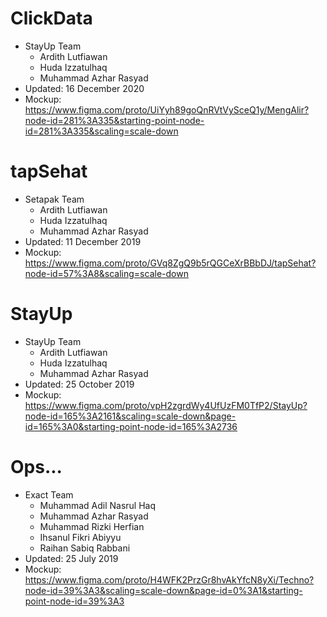 # ClickData
- StayUp Team
  - Ardith Lutfiawan
  - Huda Izzatulhaq
  - Muhammad Azhar Rasyad
- Updated: 16 December 2020
- Mockup: https://www.figma.com/proto/UiYyh89goQnRVtVySceQ1y/MengAlir?node-id=281%3A335&starting-point-node-id=281%3A335&scaling=scale-down

# tapSehat
- Setapak Team
  - Ardith Lutfiawan
  - Huda Izzatulhaq
  - Muhammad Azhar Rasyad
- Updated: 11 December 2019
- Mockup: https://www.figma.com/proto/GVq8ZgQ9b5rQGCeXrBBbDJ/tapSehat?node-id=57%3A8&scaling=scale-down

# StayUp
- StayUp Team
  - Ardith Lutfiawan
  - Huda Izzatulhaq
  - Muhammad Azhar Rasyad
- Updated: 25 October 2019
- Mockup: https://www.figma.com/proto/vpH2zgrdWy4UfUzFM0TfP2/StayUp?node-id=165%3A2161&scaling=scale-down&page-id=165%3A0&starting-point-node-id=165%3A2736

# Ops...
- Exact Team
  - Muhammad Adil Nasrul Haq
  - Muhammad Azhar Rasyad
  - Muhammad Rizki Herfian
  - Ihsanul Fikri Abiyyu
  - Raihan Sabiq Rabbani
- Updated: 25 July 2019
- Mockup: https://www.figma.com/proto/H4WFK2PrzGr8hvAkYfcN8yXi/Techno?node-id=39%3A3&scaling=scale-down&page-id=0%3A1&starting-point-node-id=39%3A3
